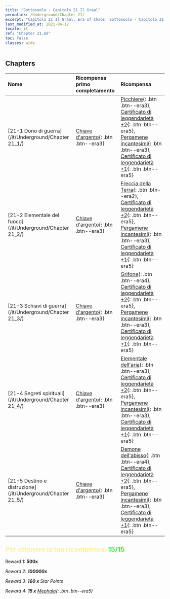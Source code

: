 ```yaml
---
title: "Sottosuolo - Capitolo 21 Il Graal"
permalink: /Underground/Chapter 21/
excerpt: "Capitolo 21 Il Graal. Era of Chaos  Sottosuolo - Capitolo 21. Il Graal"
last_modified_at: 2021-04-12
locale: it
ref: "Chapter 21.md"
toc: false
classes: wide
---
```


## Chapters

  | Nome |  Ricompensa primo completamento | Ricompensa |
  |:------------|:------------|:------------| 
  | [21-1 Dono di guerra](/it/Underground/Chapter 21_1/) | [Chiave d'argento](/it/Items/con_693/){: .btn .btn--era3} | [Picchiere](/it/Items/unt_190/){: .btn .btn--era3}, [Certificato di leggendarietà +2](/it/Items/mat_81/){: .btn .btn--era5}, [Pergamene incantesimi](/it/Items/con_694/){: .btn .btn--era3}, [Certificato di leggendarietà +1](/it/Items/mat_74/){: .btn .btn--era5} |
  | [21-2 Elementale del fuoco](/it/Underground/Chapter 21_2/) | [Chiave d'argento](/it/Items/con_693/){: .btn .btn--era3} | [Freccia della Terra](/it/Items/her_464/){: .btn .btn--era2}, [Certificato di leggendarietà +2](/it/Items/mat_81/){: .btn .btn--era5}, [Pergamene incantesimi](/it/Items/con_694/){: .btn .btn--era3}, [Certificato di leggendarietà +1](/it/Items/mat_74/){: .btn .btn--era5} |
  | [21-3 Schiavi di guerra](/it/Underground/Chapter 21_3/) | [Chiave d'argento](/it/Items/con_693/){: .btn .btn--era3} | [Grifone](/it/Items/unt_192/){: .btn .btn--era4}, [Certificato di leggendarietà +2](/it/Items/mat_81/){: .btn .btn--era5}, [Pergamene incantesimi](/it/Items/con_694/){: .btn .btn--era3}, [Certificato di leggendarietà +1](/it/Items/mat_74/){: .btn .btn--era5} |
  | [21-4 Segreti spirituali](/it/Underground/Chapter 21_4/) | [Chiave d'argento](/it/Items/con_693/){: .btn .btn--era3} | [Elementale dell'aria](/it/Items/her_448/){: .btn .btn--era3}, [Certificato di leggendarietà +2](/it/Items/mat_81/){: .btn .btn--era5}, [Pergamene incantesimi](/it/Items/con_694/){: .btn .btn--era3}, [Certificato di leggendarietà +1](/it/Items/mat_74/){: .btn .btn--era5} |
  | [21-5 Destino e distruzione](/it/Underground/Chapter 21_5/) | [Chiave d'argento](/it/Items/con_693/){: .btn .btn--era3} | [Demone dell'abisso](/it/Items/unt_230/){: .btn .btn--era4}, [Certificato di leggendarietà +2](/it/Items/mat_81/){: .btn .btn--era5}, [Pergamene incantesimi](/it/Items/con_694/){: .btn .btn--era3}, [Certificato di leggendarietà +1](/it/Items/mat_74/){: .btn .btn--era5} |


## <span style="color: #ffeea0">Per ottenere la tua ricompensa: </span><span style="color: #27f73a">15/15</span>

 Reward 1:  **500x** <i class="fas fa-gem"/>

 Reward 2:  **100000x** <i class="fas fa-coins"/>

 Reward 3: **160 x** Star Points

 Reward 4: **15 x** [Mephala](/it/Items/her_367/){: .btn .btn--era5}

